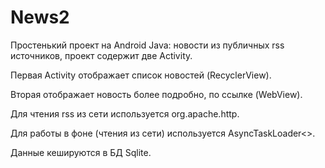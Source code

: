 # News2

Простенький проект на Android Java: новости из публичных rss источников, проект содержит две Activity.

Первая Activity отображает список новостей (RecyclerView).

Вторая отображает новость более подробно, по ссылке (WebView). 

Для чтения rss из сети используется org.apache.http.

Для работы в фоне (чтения из сети) используется AsyncTaskLoader<>.

Данные кешируются в БД Sqlite.

